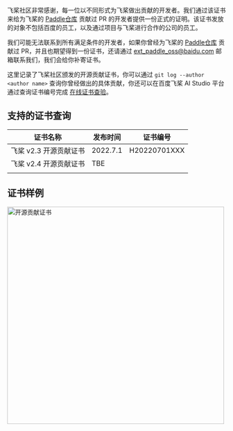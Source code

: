 飞桨社区非常感谢，每一位以不同形式为飞桨做出贡献的开发者。我们通过该证书来给为飞桨的 [Paddle仓库](https://github.com/PaddlePaddle/Paddle) 贡献过 PR 的开发者提供一份正式的证明。该证书发放的对象不包括百度的员工，以及通过项目与飞桨进行合作的公司的员工。

我们可能无法联系到所有满足条件的开发者，如果你曾经为飞桨的 [Paddle仓库](https://github.com/PaddlePaddle/Paddle) 贡献过 PR，并且也期望得到一份证书，还请通过 [ext_paddle_oss@baidu.com](mailto:ext_paddle_oss@baidu.com) 邮箱联系我们，我们会给你补寄证书。



这里记录了飞桨社区颁发的开源贡献证书，你可以通过 `git log --author <author name>` 查询你曾经做出的具体贡献，你还可以在百度飞桨 AI Studio 平台通过查询证书编号完成 [在线证书查验](https://aistudio.baidu.com/aistudio/identification)。



## 支持的证书查询

| 证书名称               | 发布时间 | 证书编号     |
| ---------------------- | -------- | ------------ |
| 飞桨 v2.3 开源贡献证书 | 2022.7.1 | H20220701XXX |
| 飞桨 v2.4 开源贡献证书 | TBE      |              |
|                        |          |              |



## 证书样例

<img src="https://user-images.githubusercontent.com/39876205/187824120-8360d42e-9329-4694-af30-78711d97a65f.jpeg" width = "500" alt="开源贡献证书"/>
